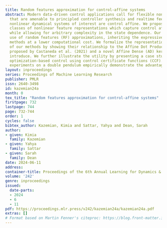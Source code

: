 ```yaml
---
title: Random features approximation for control-affine systems
abstract: Modern data-driven control applications call for flexible nonlinear models
  that are amenable to principled controller synthesis and realtime feedback. Many
  nonlinear dynamical systems of interest are control affine. We propose two novel
  classes of nonlinear feature representations which capture control affine structure
  while allowing for arbitrary complexity in the state dependence. Our methods make
  use of random features (RF) approximations, inheriting the expressiveness of kernel
  methods at a lower computational cost. We formalize the representational capabilities
  of our methods by showing their relationship to the Affine Dot Product (ADP) kernel
  proposed by Castaneda et al. (2021) and a novel Affine Dense (AD) kernel that we
  introduce. We further illustrate the utility by presenting a case study of data-driven
  optimization-based control using control certificate functions (CCF). Simulation
  experiments on a double pendulum empirically demonstrate the advantages of our methods.
layout: inproceedings
series: Proceedings of Machine Learning Research
publisher: PMLR
issn: 2640-3498
id: kazemian24a
month: 0
tex_title: "Random features approximation for control-affine systems"
firstpage: 732
lastpage: 744
page: 732-744
order: 1
cycles: false
bibtex_author: Kazemian, Kimia and Sattar, Yahya and Dean, Sarah
author:
- given: Kimia
  family: Kazemian
- given: Yahya
  family: Sattar
- given: Sarah
  family: Dean
date: 2024-06-11
address:
container-title: Proceedings of the 6th Annual Learning for Dynamics & Control Conference
volume: '242'
genre: inproceedings
issued:
  date-parts:
  - 2024
  - 6
  - 11
pdf: https://proceedings.mlr.press/v242/kazemian24a/kazemian24a.pdf
extras: []
# Format based on Martin Fenner's citeproc: https://blog.front-matter.io/posts/citeproc-yaml-for-bibliographies/
---
```

